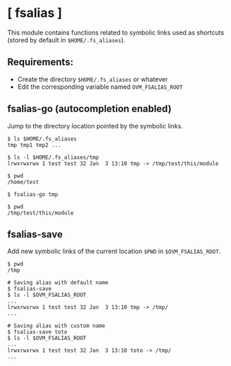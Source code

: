# [ fsalias ]

This module contains functions related to symbolic links
used as shortcuts (stored by default in `$HOME/.fs_aliases`).

Requirements:
-------------

- Create the directory `$HOME/.fs_aliases` or whatever
- Edit the corresponding variable named `OVM_FSALIAS_ROOT`

## fsalias-go (autocompletion enabled)

Jump to the directory location pointed by the symbolic links.

```shell
$ ls $HOME/.fs_aliases
tmp tmp1 tmp2 ...

$ ls -l $HOME/.fs_aliases/tmp
lrwxrwxrwx 1 test test 32 Jan  3 13:10 tmp -> /tmp/test/this/module

$ pwd
/home/test

$ fsalias-go tmp

$ pwd
/tmp/test/this/module
```

## fsalias-save

Add new symbolic links of the current location `$PWD` in `$OVM_FSALIAS_ROOT`.

```shell
$ pwd
/tmp

# Saving alias with default name
$ fsalias-save
$ ls -l $OVM_FSALIAS_ROOT
...
lrwxrwxrwx 1 test test 32 Jan  3 13:10 tmp -> /tmp/
... 

# Saving alias with custom name
$ fsalias-save toto
$ ls -l $OVM_FSALIAS_ROOT
...
lrwxrwxrwx 1 test test 32 Jan  3 13:10 toto -> /tmp/
... 

